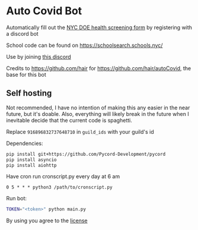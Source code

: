 # Auto Covid Bot

Automatically fill out the [NYC DOE health screening form](https://healthscreening.schools.nyc/) by registering with a discord bot

School code can be found on https://schoolsearch.schools.nyc/

Use by joining [this discord](https://discord.gg/6G4kNjqpfb)

Credits to https://github.com/hair for https://github.com/hair/autoCovid, the base for this bot

## Self hosting
Not recommended, I have no intention of making this any easier in the near future, but it's doable. Also, everything will likely break in the future when I inevitable decide that the current code is spaghetti.

Replace `916896832737648710` in `guild_ids` with your guild's id

Dependencies:
```sh
pip install git+https://github.com/Pycord-Development/pycord
pip install asyncio
pip install aiohttp
```


Have cron run cronscript.py every day at 6 am
```cron
0 5 * * * python3 /path/to/cronscript.py
```

Run bot:
```sh
TOKEN="<token>" python main.py
```

By using you agree to the [license](https://github.com/cleonyc/autocovidbot/blob/main/LICENSE)